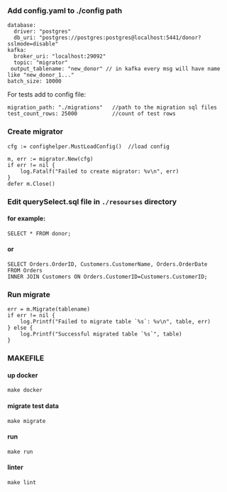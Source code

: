 ### Add config.yaml to ./config path

```
database: 
  driver: "postgres"
  db_uri: "postgres://postgres:postgres@localhost:5441/donor?sslmode=disable"
kafka:
  broker_uri: "localhost:29092"
  topic: "migrator"
 output_tablename: "new_donor" // in kafka every msg will have name like "new_donor_1..."
batch_size: 10000
```

For tests add to config file:
```
migration_path: "./migrations"   //path to the migration sql files
test_count_rows: 25000           //count of test rows

```

### Create migrator
```
cfg := confighelper.MustLoadConfig()  //load config

m, err := migrator.New(cfg)
if err != nil {
	log.Fatalf("Failed to create migrator: %v\n", err)
}
defer m.Close()
```

### Edit querySelect.sql file in `./resourses` directory
#### for example:
```
SELECT * FROM donor;
```

#### or
```
SELECT Orders.OrderID, Customers.CustomerName, Orders.OrderDate
FROM Orders
INNER JOIN Customers ON Orders.CustomerID=Customers.CustomerID;
```

### Run migrate
```
err = m.Migrate(tablename)
if err != nil {
	log.Printf("Failed to migrate table `%s`: %v\n", table, err)
} else {
	log.Printf("Successful migrated table `%s`", table)
}

```

### MAKEFILE

#### up docker 
```
make docker
```

#### migrate test data
```
make migrate
```

#### run
```
make run
```

#### linter
```
make lint
```